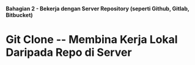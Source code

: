 #### Bahagian 2 - Bekerja dengan Server Repository (seperti Github, Gitlab, Bitbucket)

# Git Clone -- Membina Kerja Lokal Daripada Repo di Server
